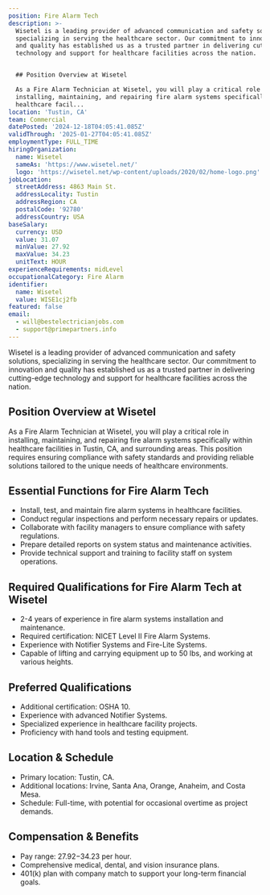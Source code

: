 ```yaml
---
position: Fire Alarm Tech
description: >-
  Wisetel is a leading provider of advanced communication and safety solutions,
  specializing in serving the healthcare sector. Our commitment to innovation
  and quality has established us as a trusted partner in delivering cutting-edge
  technology and support for healthcare facilities across the nation.


  ## Position Overview at Wisetel

  As a Fire Alarm Technician at Wisetel, you will play a critical role in
  installing, maintaining, and repairing fire alarm systems specifically within
  healthcare facil...
location: 'Tustin, CA'
team: Commercial
datePosted: '2024-12-18T04:05:41.085Z'
validThrough: '2025-01-27T04:05:41.085Z'
employmentType: FULL_TIME
hiringOrganization:
  name: Wisetel
  sameAs: 'https://www.wisetel.net/'
  logo: 'https://wisetel.net/wp-content/uploads/2020/02/home-logo.png'
jobLocation:
  streetAddress: 4863 Main St.
  addressLocality: Tustin
  addressRegion: CA
  postalCode: '92780'
  addressCountry: USA
baseSalary:
  currency: USD
  value: 31.07
  minValue: 27.92
  maxValue: 34.23
  unitText: HOUR
experienceRequirements: midLevel
occupationalCategory: Fire Alarm
identifier:
  name: Wisetel
  value: WISE1cj2fb
featured: false
email:
  - will@bestelectricianjobs.com
  - support@primepartners.info
---
```




Wisetel is a leading provider of advanced communication and safety solutions, specializing in serving the healthcare sector. Our commitment to innovation and quality has established us as a trusted partner in delivering cutting-edge technology and support for healthcare facilities across the nation.

## Position Overview at Wisetel
As a Fire Alarm Technician at Wisetel, you will play a critical role in installing, maintaining, and repairing fire alarm systems specifically within healthcare facilities in Tustin, CA, and surrounding areas. This position requires ensuring compliance with safety standards and providing reliable solutions tailored to the unique needs of healthcare environments.

## Essential Functions for Fire Alarm Tech
- Install, test, and maintain fire alarm systems in healthcare facilities.
- Conduct regular inspections and perform necessary repairs or updates.
- Collaborate with facility managers to ensure compliance with safety regulations.
- Prepare detailed reports on system status and maintenance activities.
- Provide technical support and training to facility staff on system operations.

## Required Qualifications for Fire Alarm Tech at Wisetel
- 2-4 years of experience in fire alarm systems installation and maintenance.
- Required certification: NICET Level II Fire Alarm Systems.
- Experience with Notifier Systems and Fire-Lite Systems.
- Capable of lifting and carrying equipment up to 50 lbs, and working at various heights.

## Preferred Qualifications
- Additional certification: OSHA 10.
- Experience with advanced Notifier Systems.
- Specialized experience in healthcare facility projects.
- Proficiency with hand tools and testing equipment.

## Location & Schedule
- Primary location: Tustin, CA.
- Additional locations: Irvine, Santa Ana, Orange, Anaheim, and Costa Mesa.
- Schedule: Full-time, with potential for occasional overtime as project demands.

## Compensation & Benefits
- Pay range: $27.92-$34.23 per hour.
- Comprehensive medical, dental, and vision insurance plans.
- 401(k) plan with company match to support your long-term financial goals.